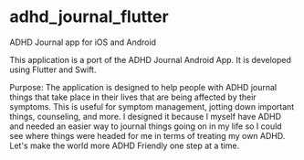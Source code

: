 # adhd_journal_flutter

ADHD Journal app for iOS and Android

This application is a port of the ADHD Journal Android App. It is developed using Flutter and Swift.

Purpose:
The application is designed to help people with ADHD journal things that take place in their lives that are being affected by their symptoms. This is useful for symptom management, jotting down important things, counseling, and more. I designed it because I myself have ADHD and needed an easier way to journal things going on in my life so I could see where things were headed for me in terms of treating my own ADHD. Let's make the world more ADHD Friendly one step at a time.

